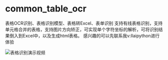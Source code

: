 # common_table_ocr
表格OCR识别、表格识别模型、表格转Excel、表单识别 支持有线表格识别，支持单元格合并的表格，支持图片方向矫正，可实现单个字符坐标的解析，可将识别结果倒入到Excel中，以及生成html表格。 感兴趣的可以先联系我v:llaipython进行体验 

![表格识别演示视频](https://github.com/llaipython/common_table_ocr/blob/main/.gitignore/tinywow_%E8%A1%A8%E6%A0%BC%E8%AF%86%E5%88%AB_63545633.gif)

